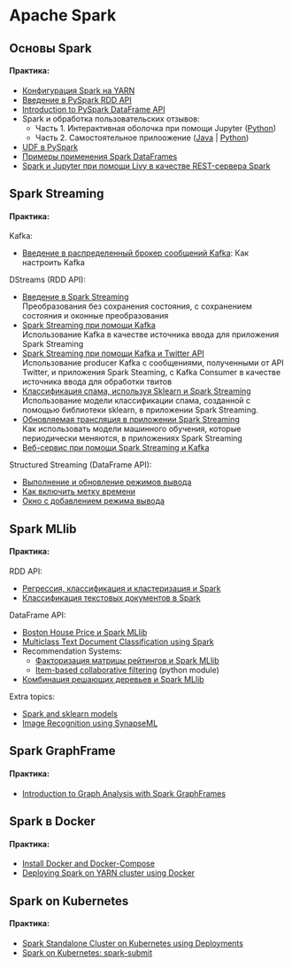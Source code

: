 # Apache Spark



## Основы Spark



#### Практика:
- [Конфигурация Spark на YARN](docs/spark_basics.md)
- [Введение в PySpark RDD API](notebooks/spark_rdd_basics.ipynb)
- [Introduction to PySpark DataFrame API](notebooks/spark_df_basics.ipynb)
- Spark и обработка пользовательских отзывов:
    - Часть 1. Интерактивная оболочка при помощи Jupyter ([Python](notebooks/spark_rdd_reviews.ipynb))
    - Часть 2. Самостоятельное прилоожение ([Java](docs/spark_reviews.md) | [Python](docs/spark_reviews_py.md))
- [UDF в PySpark](notebooks/spark_udf.ipynb)
- [Примеры применения Spark DataFrames](notebooks/spark_gf_biketrips.ipynb)
- [Spark и Jupyter при помощи Livy в качестве REST-сервера  Spark](docs/spark_livy_jupyter.md)



## Spark Streaming



#### Практика:

Kafka:
- [Введение в распределенный брокер сообщений Kafka](docs/kafka_basics.md): Как настроить Kafka

DStreams (RDD API):

- [Введение в Spark Streaming](docs/spark_streaming_intro.md)<br>Преобразования без сохранения состояния, с сохранением состояния и оконные преобразования 
- [Spark Streaming при помощи Kafka](docs/spark_streaming_kafka.md)<br>Использование Kafka в качестве источника ввода для приложения Spark Streaming
- [Spark Streaming при помощи Kafka и Twitter API](docs/spark_streaming_kafka_tweets.md)<br>Использование producer Kafka с сообщениями, полученными от API Twitter, и приложения Spark Steaming, с Kafka Consumer в качестве источника ввода для обработки твитов
- [Классификация спама, используя Sklearn и Spark Streaming](docs/spark_streaming_classifier.md)<br>Использование модели классификации спама, созданной с помощью библиотеки sklearn, в приложении Spark Streaming.
- [Обновляемая трансляция в приложении Spark Streaming](docs/spark_streaming_update.md)<br>Как использовать модели машинного обучения, которые периодически меняются, в приложениях Spark Streaming
- [Веб-сервис при помощи Spark Streaming и Kafka](docs/spark_streaming_service.md)
<!--[Introduction to Spark Streaming](docs/spark_streaming.md)-->

Structured Streaming (DataFrame API):
- [Выполнение и обновление режимов вывода](docs/spark_streaming_structured_output_modes.md)
- [Как включить метку времени](docs/spark_streaming_structured_append_timestamp.md)
- [Окно с добавлением режима вывода](docs/spark_streaming_structured_window_append.md)



## Spark MLlib

#### Практика:

RDD API:

- [Регрессия, классификация и кластеризация и Spark](notebooks/spark_rdd_ml_basics.ipynb)
- [Классификация текстовых документов в Spark](notebooks/spark_rdd_ml_spam_classification.ipynb)

DataFrame API:

- [Boston House Price и Spark MLlib](notebooks/spark_df_price_regression_cv.ipynb)
- [Multiclass Text Document Classification using Spark](notebooks/spark_df_docclass.ipynb)
- Recommendation Systems:
    - [Факторизация матрицы рейтингов и Spark MLlib](notebooks/spark_df_movie_recommendation.ipynb)
    - [Item-based collaborative filtering](lib/python/recommend/itemrecom.py) (python module)
- [Комбинация решающих деревьев и Spark MLlib](notebooks/spark_df_purchase_tree.ipynb)

Extra topics:

- [Spark and sklearn models](notebooks/spark_df_sklearn.ipynb)
- [Image Recognition using SynapseML](notebooks/spark_synapseml.ipynb)


## Spark GraphFrame

#### Практика:

- [Introduction to Graph Analysis with Spark GraphFrames](notebooks/spark_gf_airplanes.ipynb)


## Spark в Docker

#### Практика:

- [Install Docker and Docker-Compose](docs/howto_install_docker.md)
- [Deploying Spark on YARN cluster using Docker](docs/spark_docker.md)


## Spark on Kubernetes

#### Практика:

- [Spark Standalone Cluster on Kubernetes using Deployments](docs/spark_k8s_deployment.md)
- [Spark on Kubernetes: spark-submit](docs/spark_k8s_spark-submit.md)
